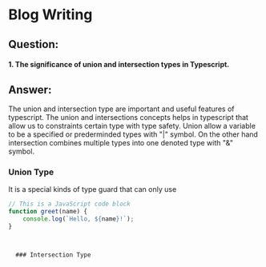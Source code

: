 
  # Blog Writing
  ## Question:
  #### 1. The significance of union and intersection types in Typescript.

  
  ## Answer:
  The union and intersection type are important and useful features of typescript.
  The union and intersections concepts helps in typescript that allow us to constraints certain type with type safety. Union allow a variable to be a specified or prederminded types with "|" symbol. On the other hand intersection combines multiple types into one denoted type with "&" symbol. 



### Union Type
It is a special kinds of type guard that can only use

```javascript
// This is a JavaScript code block
function greet(name) {
    console.log(`Hello, ${name}!`);
}



  ### Intersection Type